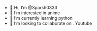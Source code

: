 - 👋 Hi, I’m @Sparsh0333
- 👀 I’m interested in anime
- 🌱 I’m currently learning python
- 💞️ I’m looking to collaborate on .
Youtube


<!---
Sparsh0333/Sparsh0333 is a ✨ special ✨ repository because its `README.md` (this file) appears on your GitHub profile.
You can click the Preview link to take a look at your changes.
--->
